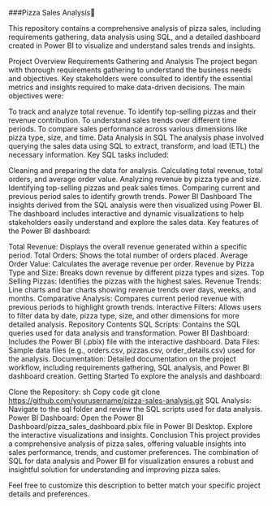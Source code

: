 ###Pizza Sales Analysis🍕

This repository contains a comprehensive analysis of pizza sales, including requirements gathering, data analysis using SQL, and a detailed dashboard created in Power BI to visualize and understand sales trends and insights.

Project Overview
Requirements Gathering and Analysis
The project began with thorough requirements gathering to understand the business needs and objectives. Key stakeholders were consulted to identify the essential metrics and insights required to make data-driven decisions. The main objectives were:

To track and analyze total revenue.
To identify top-selling pizzas and their revenue contribution.
To understand sales trends over different time periods.
To compare sales performance across various dimensions like pizza type, size, and time.
Data Analysis in SQL
The analysis phase involved querying the sales data using SQL to extract, transform, and load (ETL) the necessary information. Key SQL tasks included:

Cleaning and preparing the data for analysis.
Calculating total revenue, total orders, and average order value.
Analyzing revenue by pizza type and size.
Identifying top-selling pizzas and peak sales times.
Comparing current and previous period sales to identify growth trends.
Power BI Dashboard
The insights derived from the SQL analysis were then visualized using Power BI. The dashboard includes interactive and dynamic visualizations to help stakeholders easily understand and explore the sales data. Key features of the Power BI dashboard:

Total Revenue: Displays the overall revenue generated within a specific period.
Total Orders: Shows the total number of orders placed.
Average Order Value: Calculates the average revenue per order.
Revenue by Pizza Type and Size: Breaks down revenue by different pizza types and sizes.
Top Selling Pizzas: Identifies the pizzas with the highest sales.
Revenue Trends: Line charts and bar charts showing revenue trends over days, weeks, and months.
Comparative Analysis: Compares current period revenue with previous periods to highlight growth trends.
Interactive Filters: Allows users to filter data by date, pizza type, size, and other dimensions for more detailed analysis.
Repository Contents
SQL Scripts: Contains the SQL queries used for data analysis and transformation.
Power BI Dashboard: Includes the Power BI (.pbix) file with the interactive dashboard.
Data Files: Sample data files (e.g., orders.csv, pizzas.csv, order_details.csv) used for the analysis.
Documentation: Detailed documentation on the project workflow, including requirements gathering, SQL analysis, and Power BI dashboard creation.
Getting Started
To explore the analysis and dashboard:

Clone the Repository:
sh
Copy code
git clone https://github.com/yourusername/pizza-sales-analysis.git
SQL Analysis:
Navigate to the sql folder and review the SQL scripts used for data analysis.
Power BI Dashboard:
Open the Power BI Dashboard/pizza_sales_dashboard.pbix file in Power BI Desktop.
Explore the interactive visualizations and insights.
Conclusion
This project provides a comprehensive analysis of pizza sales, offering valuable insights into sales performance, trends, and customer preferences. The combination of SQL for data analysis and Power BI for visualization ensures a robust and insightful solution for understanding and improving pizza sales.

Feel free to customize this description to better match your specific project details and preferences.
